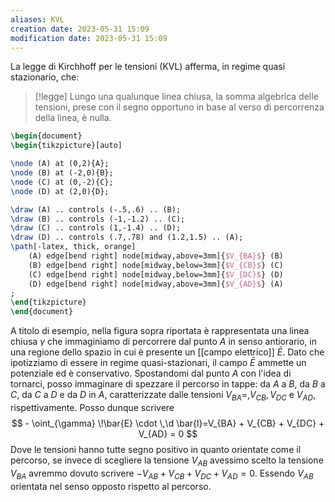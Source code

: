 ```yaml
---
aliases: KVL 
creation date: 2023-05-31 15:09
modification date: 2023-05-31 15:09
---
```

La legge di Kirchhoff per le tensioni (KVL) afferma, in regime quasi stazionario, che:

>[!legge]
>Lungo una qualunque linea chiusa, la somma algebrica delle tensioni, prese con il segno opportuno in base al verso di percorrenza della linea, è nulla.

```tikz
\begin{document}
\begin{tikzpicture}[auto]

\node (A) at (0,2){A};
\node (B) at (-2,0){B};
\node (C) at (0,-2){C};
\node (D) at (2,0){D};

\draw (A) .. controls (-.5,.6) .. (B);
\draw (B) .. controls (-1,-1.2) .. (C);
\draw (C) .. controls (1,-1.4) .. (D);
\draw (D) .. controls (.7,.78) and (1.2,1.5) .. (A);
\path[-latex, thick, orange]
	(A) edge[bend right] node[midway,above=3mm]{$V_{BA}$} (B)
	(B) edge[bend right] node[midway,below=3mm]{$V_{CB}$} (C)
	(C) edge[bend right] node[midway,below=3mm]{$V_{DC}$} (D)
	(D) edge[bend right] node[midway,above=3mm]{$V_{AD}$} (A)
;
\end{tikzpicture}
\end{document}
```

A titolo di esempio, nella figura sopra riportata è rappresentata una linea chiusa $\gamma$ che immaginiamo di percorrere dal punto $A$ in senso antiorario, in una regione dello spazio in cui è presente un [[campo elettrico]] $\bar{E}$.
Dato che ipotizziamo di essere in regime quasi-stazionari, il campo $\bar{E}$ ammette un potenziale ed è conservativo. Spostandomi dal punto $A$ con l'idea di tornarci, posso immaginare di spezzare il percorso in tappe: da $A$ a $B$, da $B$ a $C$, da $C$ a $D$ e da $D$ in $A$, caratterizzate dalle tensioni $V_{BA} =, V_{CB}, V_{DC}$ e $V_{AD}$, rispettivamente. Posso dunque scrivere
$$ - \oint_{\gamma} \!\bar{E} \cdot \,\d \bar{l}=V_{BA} + V_{CB} + V_{DC} + V_{AD} = 0  $$
Dove le tensioni hanno tutte segno positivo in quanto orientate come il percorso, se invece di scegliere la tensione $V_{AB}$ avessimo scelto la tensione $V_{BA}$ avremmo dovuto scrivere $-V_{AB} + V_{CB} + V_{DC} + V_{AD} = 0$. Essendo $V_{AB}$ orientata nel senso opposto rispetto al percorso.